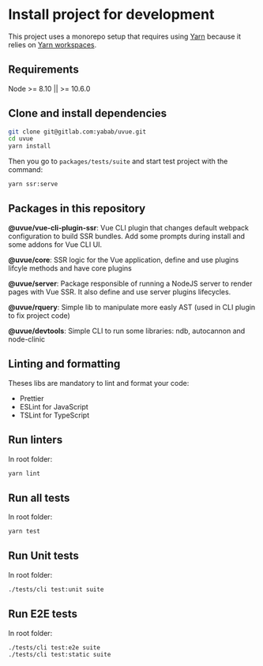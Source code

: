 # Install project for development

This project uses a monorepo setup that requires using [Yarn](https://yarnpkg.com) because it relies on [Yarn workspaces](https://yarnpkg.com/blog/2017/08/02/introducing-workspaces/).

## Requirements

Node >= 8.10 || >= 10.6.0

## Clone and install dependencies

```bash
git clone git@gitlab.com:yabab/uvue.git
cd uvue
yarn install
```

Then you go to `packages/tests/suite` and start test project with the command:

```bash
yarn ssr:serve
```

## Packages in this repository

**@uvue/vue-cli-plugin-ssr**: Vue CLI plugin that changes default webpack configuration
to build SSR bundles. Add some prompts during install and some addons for Vue CLI UI.

**@uvue/core**: SSR logic for the Vue application, define and use plugins lifcyle methods
and have core plugins

**@uvue/server**: Package responsible of running a NodeJS server to render pages with
Vue SSR. It also define and use server plugins lifecycles.

**@uvue/rquery**: Simple lib to manipulate more easly AST (used in CLI plugin to fix
project code)

**@uvue/devtools**: Simple CLI to run some libraries: ndb, autocannon and node-clinic

## Linting and formatting

Theses libs are mandatory to lint and format your code:

- Prettier
- ESLint for JavaScript
- TSLint for TypeScript

## Run linters

In root folder:

```bash
yarn lint
```

## Run all tests

In root folder:

```bash
yarn test
```

## Run Unit tests

In root folder:

```bash
./tests/cli test:unit suite
```

## Run E2E tests

In root folder:

```bash
./tests/cli test:e2e suite
./tests/cli test:static suite
```
